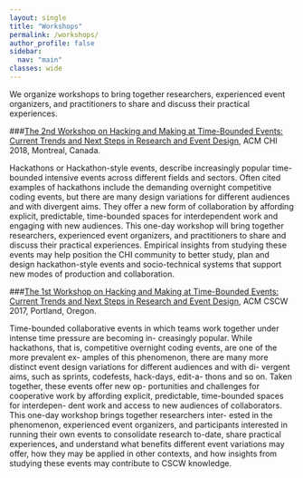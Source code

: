 ```yaml
---
layout: single
title: "Workshops"
permalink: /workshops/
author_profile: false
sidebar:
  nav: "main"
classes: wide
---
```


We organize workshops to bring together researchers, experienced event organizers, and practitioners to share and discuss their practical experiences.

###<a href="http://hackathon-workshop-2018.com/" target="_blank">The 2nd Workshop on Hacking and Making at Time-Bounded Events: Current Trends and Next Steps in Research and Event Design</a>, ACM CHI 2018, Montreal, Canada.
<p>
Hackathons or Hackathon-style events, describe increasingly popular time-bounded intensive events across different fields and sectors. Often cited examples of hackathons include the demanding overnight competitive coding events, but there are many design variations for different audiences and with divergent aims. They offer a new form of collaboration by affording explicit, predictable, time-bounded spaces for interdependent work and engaging with new audiences. This one-day workshop will bring together researchers, experienced event organizers, and practitioners to share and discuss their practical experiences. Empirical insights from studying these events may help position the CHI community to better study, plan and design hackathon-style events and socio-technical systems that support new modes of production and collaboration.
</p>

###<a href="https://hackathon-workshop.github.io/" target="_blank">The 1st Workshop on Hacking and Making at Time-Bounded Events: Current Trends and Next Steps in Research and Event Design</a>, ACM CSCW 2017, Portland, Oregon.
<p>
Time-bounded collaborative events in which teams work together under intense time pressure are becoming in- creasingly popular. While hackathons, that is, competitive overnight coding events, are one of the more prevalent ex- amples of this phenomenon, there are many more distinct event design variations for different audiences and with di- vergent aims, such as sprints, codefests, hack-days, edit-a- thons and so on. Taken together, these events offer new op- portunities and challenges for cooperative work by affording explicit, predictable, time-bounded spaces for interdepen- dent work and access to new audiences of collaborators. This one-day workshop brings together researchers inter- ested in the phenomenon, experienced event organizers, and participants interested in running their own events to consolidate research to-date, share practical experiences, and understand what benefits different event variations
may offer, how they may be applied in other contexts, and how insights from studying these events may contribute to CSCW knowledge.
</p>
